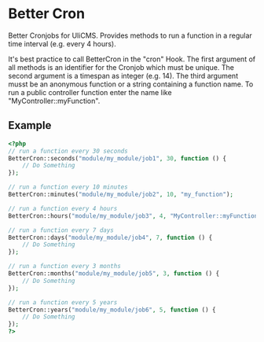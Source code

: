 # Better Cron

Better Cronjobs for UliCMS.
Provides methods to run a function in a regular time interval (e.g. every 4 hours).

It's best practice to call BetterCron in the "cron" Hook.
The first argument of all methods is an identifier for the Cronjob which must be unique.
The second argument is a timespan as integer (e.g. 14).
The third argument musst be an anonymous function or a string containing a function name.
To run a public controller function enter the name like "MyController::myFunction".

## Example

```php
<?php
// run a function every 30 seconds
BetterCron::seconds("module/my_module/job1", 30, function () {
    // Do Something
});

// run a function every 10 minutes
BetterCron::minutes("module/my_module/job2", 10, "my_function");

// run a function every 4 hours
BetterCron::hours("module/my_module/job3", 4, "MyController::myFunction");

// run a function every 7 days
BetterCron::days("module/my_module/job4", 7, function () {
    // Do Something
});

// run a function every 3 months
BetterCron::months("module/my_module/job5", 3, function () {
    // Do Something
});

// run a function every 5 years
BetterCron::years("module/my_module/job6", 5, function () {
    // Do Something
});
?>
```
